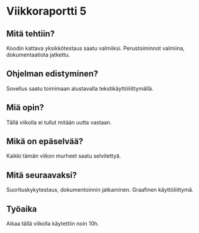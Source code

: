 # Viikkoraportti 5

## Mitä tehtiin?

Koodin kattava yksikkötestaus saatu valmiiksi. Perustoiminnot valmiina, dokumentaatiota jatkettu.

## Ohjelman edistyminen?

Sovellus saatu toimimaan alustavalla tekstikäyttöliittymällä.

## Miä opin?

Tällä viikolla ei tullut mitään uutta vastaan.

## Mikä on epäselvää?

Kaikki tämän viikon murheet saatu selvitettyä.

## Mitä seuraavaksi?

Suorituskykytestaus, dokumentoinnin jatkaminen. Graafinen käyttöliittymä.

## Työaika

Aikaa tällä viikolla käytettiin noin 10h.
